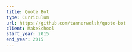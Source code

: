 ```yaml
---
title: Quote Bot
type: Curriculum
url: https://github.com/tannerwelsh/quote-bot
client: MakeSchool
start_year: 2015
end_year: 2015
---
```

